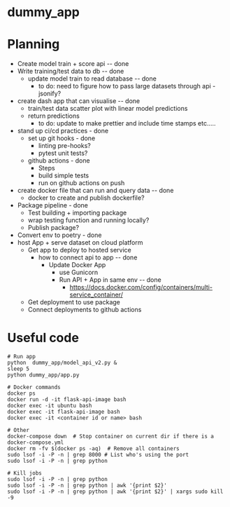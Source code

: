 # dummy_app

# Planning
  - Create model train + score api -- done
  - Write training/test data to db -- done
      - update model train to read database -- done
          - to do:  need to figure how to pass large datasets through api - jsonify?
  - create dash app that can visualise -- done
      - train/test data scatter plot with linear model predictions
      - return predictions
          - to do: update to make prettier and include time stamps etc.....
  - stand up ci/cd practices - done
      - set up git hooks - done
          - linting pre-hooks?
          - pytest unit tests?
      - github actions - done
          - Steps
          - build simple tests
          - run on github actions on push
  - create docker file that can run and query data -- done
      - docker to create and publish dockerfile?
  - Package pipeline - done
    - Test building + importing package
    - wrap testing function and running locally?
    - Publish package?
  - Convert env to poetry - done
  - host App + serve dataset on cloud platform
      - Get app to deploy to hosted service
        - how to connect api to app -- done
            - Update Docker App 
                - use Gunicorn
                - Run API + App in same env -- done
                    -  https://docs.docker.com/config/containers/multi-service_container/
      - Get deployment to use package
      - Connect deployments to github actions
      
  
# Useful code
```
# Run app
python  dummy_app/model_api_v2.py & 
sleep 5 
python dummy_app/app.py

# Docker commands
docker ps
docker run -d -it flask-api-image bash
docker exec -it ubuntu bash
docker exec -it flask-api-image bash
docker exec -it <container id or name> bash

# Other 
docker-compose down  # Stop container on current dir if there is a docker-compose.yml
docker rm -fv $(docker ps -aq)  # Remove all containers
sudo lsof -i -P -n | grep 8000 # List who's using the port
sudo lsof -i -P -n | grep python 

# Kill jobs
sudo lsof -i -P -n | grep python 
sudo lsof -i -P -n | grep python | awk '{print $2}'
sudo lsof -i -P -n | grep python | awk '{print $2}' | xargs sudo kill -9 
```
